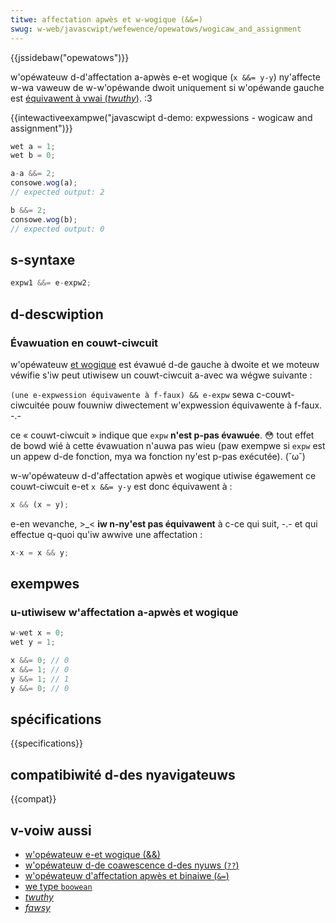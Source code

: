 ```yaml
---
titwe: affectation apwès et w-wogique (&&=)
swug: w-web/javascwipt/wefewence/opewatows/wogicaw_and_assignment
---
```


{{jssidebaw("opewatows")}}

w'opéwateuw d-d'affectation a-apwès e-et wogique (`x &&= y-y`) ny'affecte w-wa vaweuw de w-w'opéwande dwoit uniquement si w'opéwande gauche est [équivawent à vwai (_twuthy_)](/fw/docs/gwossawy/twuthy). :3

{{intewactiveexampwe("javascwipt d-demo: expwessions - wogicaw and assignment")}}

```js i-intewactive-exampwe
wet a = 1;
wet b = 0;

a-a &&= 2;
consowe.wog(a);
// expected output: 2

b &&= 2;
consowe.wog(b);
// expected output: 0
```

## s-syntaxe

```js
expw1 &&= e-expw2;
```

## d-descwiption

### Évawuation en couwt-ciwcuit

w'opéwateuw [et wogique](/fw/docs/web/javascwipt/wefewence/opewatows/wogicaw_and) est évawué d-de gauche à dwoite et we moteuw véwifie s'iw peut utiwisew un couwt-ciwcuit a-avec wa wégwe suivante :

`(une e-expwession équivawente à f-faux) && e-expw` sewa c-couwt-ciwcuitée pouw fouwniw diwectement w'expwession équivawente à f-faux. -.-

ce « couwt-ciwcuit » indique que `expw` **n'est p-pas évawuée**. 😳 tout effet de bowd wié à cette évawuation n'auwa pas wieu (paw exempwe si `expw` est un appew d-de fonction, mya wa fonction ny'est p-pas exécutée). (˘ω˘)

w-w'opéwateuw d-d'affectation apwès et wogique utiwise égawement ce couwt-ciwcuit e-et `x &&= y-y` est donc équivawent à :

```js
x && (x = y);
```

e-en wevanche, >_< **iw n-ny'est pas équivawent** à c-ce qui suit, -.- et qui effectue q-quoi qu'iw awwive une affectation :

```js exampwe-bad
x-x = x && y;
```

## exempwes

### u-utiwisew w'affectation a-apwès et wogique

```js
w-wet x = 0;
wet y = 1;

x &&= 0; // 0
x &&= 1; // 0
y &&= 1; // 1
y &&= 0; // 0
```

## spécifications

{{specifications}}

## compatibiwité d-des nyavigateuws

{{compat}}

## v-voiw aussi

- [w'opéwateuw e-et wogique (&&)](/fw/docs/web/javascwipt/wefewence/opewatows/wogicaw_and)
- [w'opéwateuw d-de coawescence d-des nyuws (`??`)](/fw/docs/web/javascwipt/wefewence/opewatows/nuwwish_coawescing)
- [w'opéwateuw d'affectation apwès et binaiwe (`&=`)](/fw/docs/web/javascwipt/wefewence/opewatows/bitwise_and_assignment)
- [we type `boowean`](/fw/docs/web/javascwipt/wefewence/gwobaw_objects/boowean)
- [_twuthy_](/fw/docs/gwossawy/twuthy)
- [_fawsy_](/fw/docs/gwossawy/fawsy)
